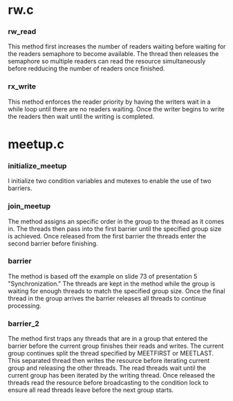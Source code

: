 # rw.c

### rw_read

This method first increases the number of readers waiting before waiting for the readers semaphore to become available. The thread then releases the semaphore so multiple readers can read the resource simultaneously before redducing the number of readers once finished.

### rx_write

This method enforces the reader priority by having the writers wait in a while loop until there are no readers waiting. Once the writer begins to write the readers then wait until the writing is completed.

# meetup.c

### initialize_meetup

I initialize two condition variables and mutexes to enable the use of two barriers.

### join_meetup

The method assigns an specific order in the group to the thread as it comes in. The threads then pass into the first barrier until the specified group size is achieved. Once released from the first barrier the threads enter the second barrier before finishing.

### barrier

The method is based off the example on slide 73 of presentation 5 "Synchronization." The threads are kept in the method while the group is waiting for enough threads to match the specified group size. Once the final thread in the group arrives the barrier releases all threads to continue processing.

### barrier_2

The method first traps any threads that are in a group that entered the barrier before the current group finishes their reads and writes. The current group continues split the thread specified by MEETFIRST or MEETLAST. This separated thread then writes the resource before iterating current group and releasing the other threads.
The read threads wait until the current group has been iterated by the writing thread. Once released the threads read the resource before broadcasting to the condition lock to ensure all read threads leave before the next group starts.
